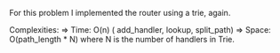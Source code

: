 For this problem I implemented the router using a trie, again.

Complexities:
	=> Time: O(n) ( add_handler, lookup, split_path)
	=> Space: O(path_length * N) where N is the number of handlers in Trie.
